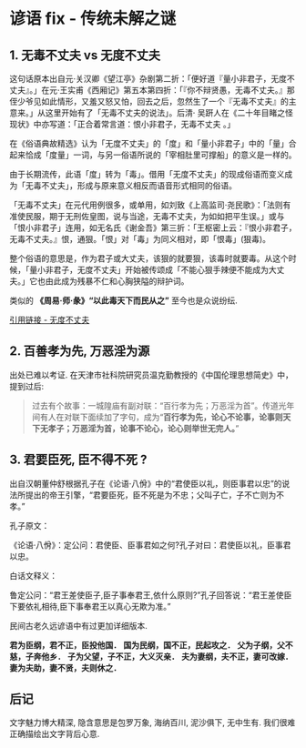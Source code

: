 # 谚语 fix - 传统未解之谜

## 1. 无毒不丈夫 vs 无度不丈夫

这句话原本出自元·关汉卿《望江亭》杂剧第二折：「便好道『量小非君子，无度不丈夫』。」在元·王实甫《西厢记》第五本第四折：「『你不辩贤愚，无毒不丈夫。』那侄少爷见如此情形，又羞又怒又怕，回去之后，忽然生了一个『无毒不丈夫』的主意来。」从这里开始有了「无毒不丈夫的说法」。后清· 吴趼人在《二十年目睹之怪现状》中亦写道：「正合着常言道：恨小非君子，无毒不丈夫 。」

在《俗语典故精选》认为「无度不丈夫」的「度」和「量小非君子」中的「量」合起来恰成「度量」一词，与另一俗语所说的「宰相肚里可撑船」的意义是一样的。

由于长期流传，此语「度」转为「毒」。借用「无度不丈夫」的现成俗语而变义成为「无毒不丈夫」，形成与原来意义相反而语音形式相同的俗语。

「无毒不丈夫」在元代用例很多，或单用，如刘致《上高监司·尧民歌》：「法则有准使民服，期于无刑佐皇图，说与当途，无毒不丈夫，为如如把平生误。」或与「恨小非君子」连用，如无名氏《谢金吾》第三折：「王枢密上云：『恨小非君子，无毒不丈夫。』恨，通狠。「恨」对「毒」为同义相对，即「恨毒」(狠毒)。

整个俗语的意思是，作为君子或大丈夫，该狠的就要狠，该毒时就要毒。从这个时候，「量小非君子，无度不丈夫」开始被传颂成「不能心狠手辣便不能成为大丈夫。」它也由此成为残暴不仁和心胸狭隘的辩护词。

类似的 **《周易·师·彖》“以此毒天下而民从之”** 至今也是众说纷纭.

[引用链接 - 无度不丈夫](https://zhuanlan.zhihu.com/p/262747857)

## 2. 百善孝为先, 万恶淫为源

出处已难以考证. 在天津市社科院研究员温克勤教授的《中国伦理思想简史》中，提到过后: 

>过去有个故事：一城隍庙有副对联：“百行孝为先；万恶淫为首”。传道光年间有人在对联下面续加了字句，成为“**百行孝为先，论心不论事，论事则天下无孝子；万恶淫为首，论事不论心，论心则举世无完人。**”

## 3. 君要臣死, 臣不得不死 ?

出自汉朝董仲舒根据孔子在《论语·八佾》中的“君使臣以礼，则臣事君以忠”的说法所提出的帝王引擎，“君要臣死，臣不死是为不忠；父叫子亡，子不亡则为不孝。” 

孔子原文：

《论语·八佾》：定公问：君使臣、臣事君如之何?孔子对曰：君使臣以礼，臣事君以忠。

白话文释义：

鲁定公问：“君王差使臣子,臣子事奉君王,依什么原则?”孔子回答说：“君王差使臣下要依礼相待,臣下事奉君王以真心无欺为准。”

民间古老久远谚语中有过更加详细版本.

**君为臣纲，君不正，臣投他国．**
**国为民纲，国不正，民起攻之．**
**父为子纲，父不慈，子奔他乡．**
**子为父望，子不正，大义灭亲．**
**夫为妻纲，夫不正，妻可改嫁．**
**妻为夫助，妻不贤，夫则休之．**

## 后记

文字魅力博大精深, 隐含意思是包罗万象, 海纳百川, 泥沙俱下, 无中生有. 我们很难正确描绘出文字背后心意.  